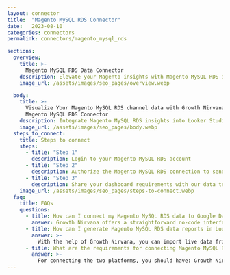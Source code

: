 ```yaml
---
layout: connector
title:  "Magento MySQL RDS Connector"
date:   2023-08-10
categories: connectors
permalink: connectors/magento_mysql_rds

sections:
  overview:
    title: >-
      Magento MySQL RDS Data Connector
    description: Elevate your Magento insights with Magento MySQL RDS integration. Seamlessly merge e-commerce data from Magento MySQL RDS with Looker Studio's analytical capabilities, unlocking insights that drive sales strategies, customer experiences, and operational excellence.
    image_url: /assets/images/seo_pages/overview.webp

  body:
    title: >-
      Visualize Your Magento MySQL RDS channel data with Growth Nirvana's
      Magento MySQL RDS Connector
    description: Integrate Magento MySQL RDS insights into Looker Studio for comprehensive e-commerce analytics that guide your digital retail strategies.
    image_url: /assets/images/seo_pages/body.webp
  steps_to_connect:
    title: Steps to connect
    steps:
      - title: "Step 1"
        description: Login to your Magento MySQL RDS account
      - title: "Step 2"
        description: Authorize the Magento MySQL RDS connection to send data to Growth Nirvana
      - title: "Step 3"
        description: Share your dashboard requirements with our data team. We will build the report for you.
    image_url: /assets/images/seo_pages/steps-to-connect.webp
  faq:
    title: FAQs
    questions:
      - title: How can I connect my Magento MySQL RDS data to Google Data Studio/Looker Studio?
        answer: Growth Nirvana offers a straightforward no-code interface to connect to Magento MySQL RDS data sources.
      - title: How can I generate Magento MySQL RDS data reports in Looker Studio?
        answer: >-
          With the help of Growth Nirvana, you can import live data from Magento MySQL RDS into Looker Studio. These data can be viewed in charts, tables, and dashboards to generate branded reports that can be shared instantly.
      - title: What are the requirements for connecting Magento MySQL RDS and Looker Studio?
        answer: >-
          For connecting the two platforms, you should have: Growth Nirvana Account and Magento MySQL RDS Ads Account
---
```

